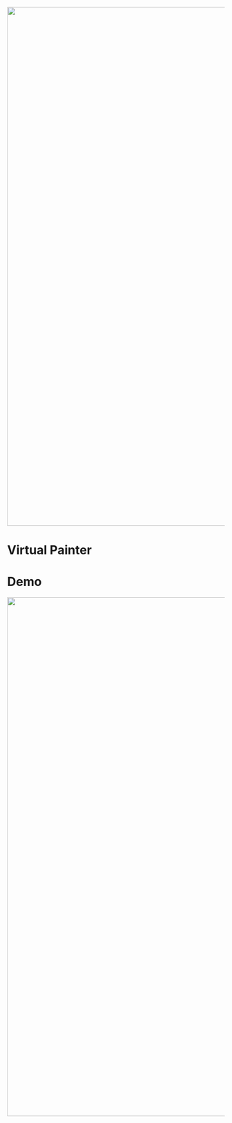 <p align="center">
    <img width="1200" src="https://github.com/RyamAlmalki/chat_app/blob/master/Hiwar_banner.png?raw=true" alt="Material Bread logo">
</p>


<h1 align="left">Virtual Painter</h1>

<h1 align="left">Demo</h1>
<p align="center">
    <img width="1200" src="https://github.com/RyamAlmalki/chat_app/blob/master/hiwar_demo.png?raw=true" alt="Material Bread logo">
</p>

